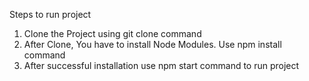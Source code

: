 Steps to run project
1) Clone the Project using git clone command
2) After Clone, You have to install Node Modules. Use npm install command
3) After successful installation use npm start command to run project